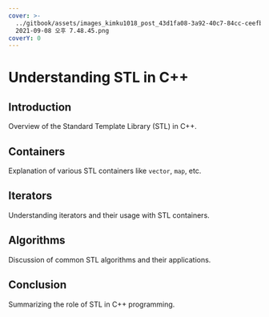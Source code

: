 ```yaml
---
cover: >-
  ../gitbook/assets/images_kimku1018_post_43d1fa08-3a92-40c7-84cc-ceefbe3be879_스크린샷
  2021-09-08 오후 7.48.45.png
coverY: 0
---
```


# Understanding STL in C++

## Introduction
Overview of the Standard Template Library (STL) in C++.

## Containers
Explanation of various STL containers like `vector`, `map`, etc.

## Iterators
Understanding iterators and their usage with STL containers.

## Algorithms
Discussion of common STL algorithms and their applications.

## Conclusion
Summarizing the role of STL in C++ programming.
